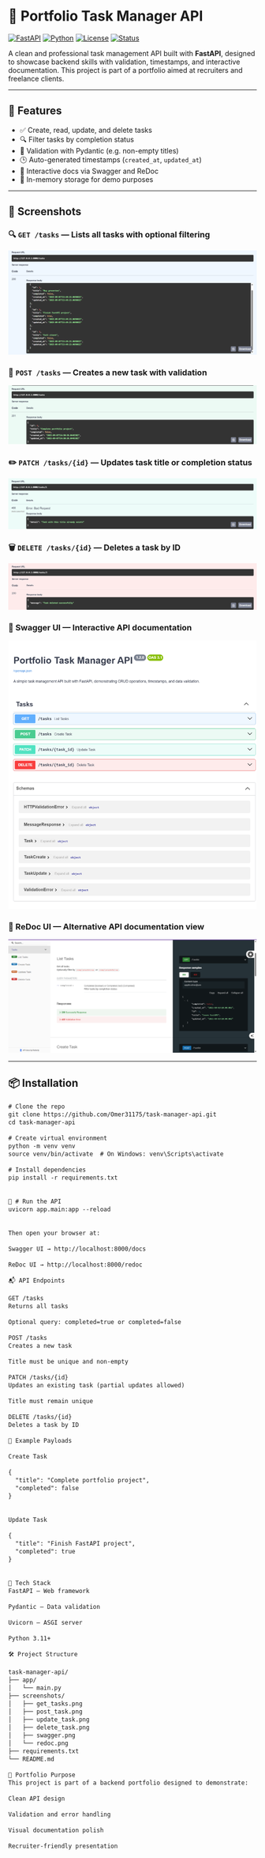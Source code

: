 # 🧠 Portfolio Task Manager API

[![FastAPI](https://img.shields.io/badge/FastAPI-0.110.0-009688?logo=fastapi)](https://fastapi.tiangolo.com/)
[![Python](https://img.shields.io/badge/Python-3.11+-3776AB?logo=python&logoColor=white)](https://www.python.org/)
[![License](https://img.shields.io/badge/License-MIT-yellow.svg)](LICENSE)
[![Status](https://img.shields.io/badge/Status-Demo%20Ready-brightgreen)](https://github.com/Omer31175/task-manager-api)

A clean and professional task management API built with **FastAPI**, designed to showcase backend skills with validation, timestamps, and interactive documentation. This project is part of a portfolio aimed at recruiters and freelance clients.

---

## 🚀 Features

- ✅ Create, read, update, and delete tasks  
- 🔍 Filter tasks by completion status  
- 🧠 Validation with Pydantic (e.g. non-empty titles)  
- 🕒 Auto-generated timestamps (`created_at`, `updated_at`)  
- 📄 Interactive docs via Swagger and ReDoc  
- 🧪 In-memory storage for demo purposes  

---

## 📸 Screenshots

### 🔍 `GET /tasks` — Lists all tasks with optional filtering  
![GET /tasks](screenshots/get_tasks.png)

### 📝 `POST /tasks` — Creates a new task with validation  
![POST /tasks](screenshots/post_task.png)

### ✏️ `PATCH /tasks/{id}` — Updates task title or completion status  
![PATCH /tasks/{id}](screenshots/update_task.png)

### 🗑️ `DELETE /tasks/{id}` — Deletes a task by ID  
![DELETE /tasks/{id}](screenshots/delete_task.png)

### 📘 Swagger UI — Interactive API documentation  
![Swagger UI](screenshots/swagger.png)

### 📗 ReDoc UI — Alternative API documentation view  
![ReDoc UI](screenshots/redoc.png)

---

## 📦 Installation

```
# Clone the repo
git clone https://github.com/Omer31175/task-manager-api.git
cd task-manager-api

# Create virtual environment
python -m venv venv
source venv/bin/activate  # On Windows: venv\Scripts\activate

# Install dependencies
pip install -r requirements.txt


🧪 # Run the API
uvicorn app.main:app --reload


Then open your browser at:

Swagger UI → http://localhost:8000/docs

ReDoc UI → http://localhost:8000/redoc

📬 API Endpoints

GET /tasks
Returns all tasks

Optional query: completed=true or completed=false

POST /tasks
Creates a new task

Title must be unique and non-empty

PATCH /tasks/{id}
Updates an existing task (partial updates allowed)

Title must remain unique

DELETE /tasks/{id}
Deletes a task by ID

📘 Example Payloads

Create Task

{
  "title": "Complete portfolio project",
  "completed": false
}


Update Task

{
  "title": "Finish FastAPI project",
  "completed": true
}


🧠 Tech Stack
FastAPI – Web framework

Pydantic – Data validation

Uvicorn – ASGI server

Python 3.11+

🛠️ Project Structure

task-manager-api/
├── app/
│   └── main.py
├── screenshots/
│   ├── get_tasks.png
│   ├── post_task.png
│   ├── update_task.png
│   ├── delete_task.png
│   ├── swagger.png
│   └── redoc.png
├── requirements.txt
└── README.md

💼 Portfolio Purpose
This project is part of a backend portfolio designed to demonstrate:

Clean API design

Validation and error handling

Visual documentation polish

Recruiter-friendly presentation

